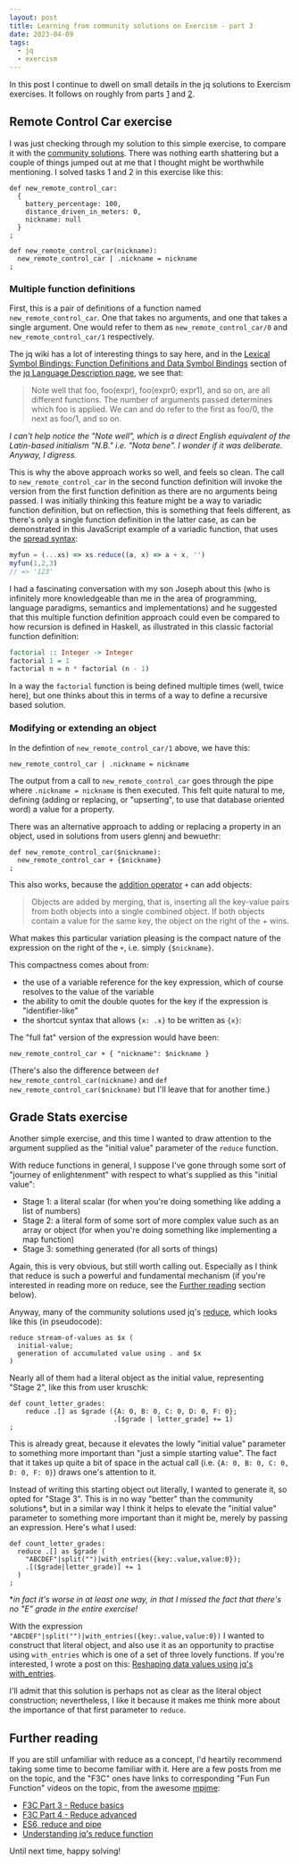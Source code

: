 ```yaml
---
layout: post
title: Learning from community solutions on Exercism - part 3
date: 2023-04-09
tags:
  - jq
  - exercism
---
```

In this post I continue to dwell on small details in the jq solutions to Exercism exercises. It follows on roughly from parts [1](/blog/posts/2023/03/29/learning-from-community-solutions-on-exercism-part-1/) and [2](/blog/posts/2023/04/02/learning-from-community-solutions-on-exercism-part-2/). 

<a name="remote-control-car"></a>
## Remote Control Car exercise

I was just checking through my solution to this simple exercise, to compare it with the [community solutions](https://exercism.org/tracks/jq/exercises/remote-control-car/solutions). There was nothing earth shattering but a couple of things jumped out at me that I thought might be worthwhile mentioning. I solved tasks 1 and 2 in this exercise like this:

```jq
def new_remote_control_car:
  {
    battery_percentage: 100,
    distance_driven_in_meters: 0,
    nickname: null
  }
;

def new_remote_control_car(nickname):
  new_remote_control_car | .nickname = nickname
;
```

### Multiple function definitions

First, this is a pair of definitions of a function named `new_remote_control_car`. One that takes no arguments, and one that takes a single argument. One would refer to them as `new_remote_control_car/0` and `new_remote_control_car/1` respectively. 

The jq wiki has a lot of interesting things to say here, and in the [Lexical Symbol Bindings: Function Definitions and Data Symbol Bindings](https://github.com/stedolan/jq/wiki/jq-Language-Description#Lexical-Symbol-Bindings-Function-Definitions-and-Data-Symbol-Bindings) section of the [jq Language Description page](https://github.com/stedolan/jq/wiki/jq-Language-Description), we see that:

> Note well that foo, foo(expr), foo(expr0; expr1), and so on, are all different functions. The number of arguments passed determines which foo is applied. We can and do refer to the first as foo/0, the next as foo/1, and so on.

_I can't help notice the "Note well", which is a direct English equivalent of the Latin-based initialism "N.B." i.e. "Nota bene". I wonder if it was deliberate. Anyway, I digress._

This is why the above approach works so well, and feels so clean. The call to `new_remote_control_car` in the second function definition will invoke the version from the first function definition as there are no arguments being passed. I was initially thinking this feature might be a way to variadic function definition, but on reflection, this is something that feels different, as there's only a single function definition in the latter case, as can be demonstrated in this JavaScript example of a variadic function, that uses the [spread syntax](https://developer.mozilla.org/en-US/docs/Web/JavaScript/Reference/Operators/Spread_syntax):

```javascript
myfun = (...xs) => xs.reduce((a, x) => a + x, '')
myfun(1,2,3)
// => '123'
```

I had a fascinating conversation with my son Joseph about this (who is infinitely more knowledgeable than me in the area of programming, language paradigms, semantics and implementations) and he suggested that this multiple function definition approach could even be compared to how recursion is defined in Haskell, as illustrated in this classic factorial function definition:

```haskell
factorial :: Integer -> Integer
factorial 1 = 1
factorial n = n * factorial (n - 1)
```

In a way the `factorial` function is being defined multiple times (well, twice here), but one thinks about this in terms of a way to define a recursive based solution.

### Modifying or extending an object

In the defintion of `new_remote_control_car/1` above, we have this:

```jq
new_remote_control_car | .nickname = nickname
```

The output from a call to `new_remote_control_car` goes through the pipe where `.nickname = nickname` is then executed. This felt quite natural to me, defining (adding or replacing, or "upserting", to use that database oriented word) a value for a property. 

There was an alternative approach to adding or replacing a property in an object, used in solutions from users glennj and bewuethr:

```jq
def new_remote_control_car($nickname):
  new_remote_control_car + {$nickname}
;
```

This also works, because the [addition operator](https://stedolan.github.io/jq/manual/#Addition:+) `+` can add objects:

> Objects are added by merging, that is, inserting all the key-value pairs from both objects into a single combined object. If both objects contain a value for the same key, the object on the right of the + wins.

What makes this particular variation pleasing is the compact nature of the expression on the right of the `+`, i.e. simply `{$nickname}`. 

This compactness comes about from:

- the use of a variable reference for the key expression, which of course resolves to the value of the variable
- the ability to omit the double quotes for the key if the expression is "identifier-like"
- the shortcut syntax that allows `{x: .x}` to be written as `{x}`:

The "full fat" version of the expression would have been:

```jq
new_remote_control_car + { "nickname": $nickname }
```

(There's also the difference between `def new_remote_control_car(nickname)` and `def new_remote_control_car($nickname)` but I'll leave that for another time.)

## Grade Stats exercise

Another simple exercise, and this time I wanted to draw attention to the argument supplied as the "initial value" parameter of the `reduce` function. 

With reduce functions in general, I suppose I've gone through some sort of "journey of enlightenment" with respect to what's supplied as this "initial value":

- Stage 1: a literal scalar (for when you're doing something like adding a list of numbers)
- Stage 2: a literal form of some sort of more complex value such as an array or object (for when you're doing something like implementing a map function)
- Stage 3: something generated (for all sorts of things)

Again, this is very obvious, but still worth calling out. Especially as I think that reduce is such a powerful and fundamental mechanism (if you're interested in reading more on reduce, see the [Further reading](#further-reading) section below).

Anyway, many of the community solutions used jq's [reduce](https://stedolan.github.io/jq/manual/#Reduce), which looks like this (in pseudocode):

```jq
reduce stream-of-values as $x (
  initial-value; 
  generation of accumulated value using . and $x
)
```

Nearly all of them had a literal object as the initial value, representing "Stage 2", like this from user kruschk:

```jq
def count_letter_grades:
    reduce .[] as $grade ({A: 0, B: 0, C: 0, D: 0, F: 0};
                          .[$grade | letter_grade] += 1)
;
```

This is already great, because it elevates the lowly "initial value" parameter to something more important than "just a simple starting value". The fact that it takes up quite a bit of space in the actual call (i.e. `{A: 0, B: 0, C: 0, D: 0, F: 0}`) draws one's attention to it. 

Instead of writing this starting object out literally, I wanted to generate it, so opted for "Stage 3". This is in no way "better" than the community solutions\*, but in a similar way I think it helps to elevate the "initial value" parameter to something more important than it might be, merely by passing an expression. Here's what I used:

```jq
def count_letter_grades:
  reduce .[] as $grade (
    "ABCDEF"|split("")|with_entries({key:.value,value:0});
    .[($grade|letter_grade)] += 1
  )
;
```

\*_in fact it's worse in at least one way, in that I missed the fact that there's no "E" grade in the entire exercise!_

With the expression `"ABCDEF"|split("")|with_entries({key:.value,value:0})` I wanted to construct that literal object, and also use it as an opportunity to practise using `with_entries` which is one of a set of three lovely functions. If you're interested, I wrote a post on this: [Reshaping data values using jq's with_entries](/blog/posts/2022/05/30/reshaping-data-values-using-jq's-with_entries/). 

I'll admit that this solution is perhaps not as clear as the literal object construction; nevertheless, I like it because it makes me think more about the importance of that first parameter to `reduce`. 

<a name="further-reading"></a>
## Further reading

If you are still unfamiliar with reduce as a concept, I'd heartily recommend taking some time to become familiar with it. Here are a few posts from me on the topic, and the "F3C" ones have links to corresponding "Fun Fun Function" videos on the topic, from the awesome [mpjme](https://twitter.com/mpjme):

- [F3C Part 3 - Reduce basics](/blog/posts/2016/10/02/f3c-part-3-reduce-basics/)
- [F3C Part 4 - Reduce advanced](blog/posts/2016/10/02/f3c-part-4-reduce-advanced/)
- [ES6, reduce and pipe](/blog/posts/2019/04/08/es6-reduce-and-pipe/)
- [Understanding jq's reduce function](/blog/posts/2022/03/25/understanding-jq's-reduce-function/)

Until next time, happy solving!

